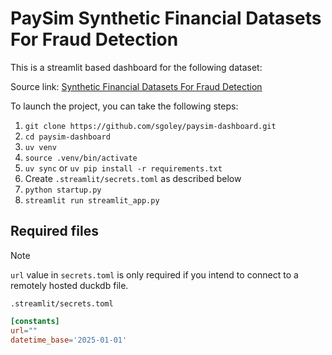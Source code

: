 # PaySim Synthetic Financial Datasets For Fraud Detection

This is a streamlit based dashboard for the following dataset:

Source link: [Synthetic Financial Datasets For Fraud Detection](https://www.kaggle.com/datasets/ealaxi/paysim1/data)

To launch the project, you can take the following steps:

1. `git clone https://github.com/sgoley/paysim-dashboard.git`
2. `cd paysim-dashboard`
3. `uv venv`
4. `source .venv/bin/activate`
5. `uv sync` or `uv pip install -r requirements.txt`
6. Create `.streamlit/secrets.toml` as described below
7. `python startup.py`
8. `streamlit run streamlit_app.py`

## Required files

> [!NOTE]
> `url` value in `secrets.toml` is only required if you intend to connect to a remotely hosted duckdb file.

`.streamlit/secrets.toml`

``` toml
[constants]
url=""
datetime_base='2025-01-01'
```
